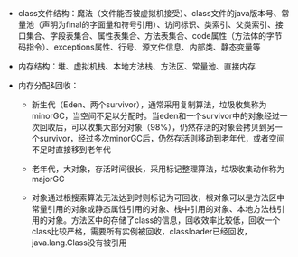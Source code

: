 * class文件结构：魔法（文件能否被虚拟机接受）、class文件的java版本号、常量池（声明为final的字面量和符号引用）、访问标识、类索引、父类索引、接口集合、字段表集合、属性表集合、方法表集合、code属性（方法体的字节码指令）、exceptions属性、行号、源文件信息、内部类、静态变量等
* 内存结构：堆、虚拟机栈、本地方法栈、方法区、常量池、直接内存
* 内存分配&回收：

  * 新生代（Eden、两个survivor），通常采用复制算法，垃圾收集称为minorGC，当空间不足以分配时。当eden和一个survivor中的对象经过一次回收后，可以收集大部分对象（98%），仍然存活的对象会拷贝到另一个survivor，经过多次minorGC后，仍然存活则移动到老年代，或者空间不足时直接移到老年代
  * 老年代，大对象，存活时间很长，采用标记整理算法，垃圾收集动作称为majorGC

  * 对象通过根搜索算法无法达到时则标记为可回收，根对象可以是方法区中常量引用的对象或静态属性引用的对象、栈中引用的对象、本地方法栈引用的对象。方法区中的存储了class的信息，回收效率比较低，回收一个class比较严格，需要所有实例被回收，classloader已经回收，java.lang.Class没有被引用




